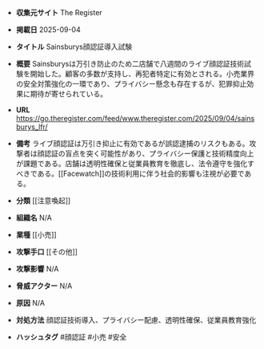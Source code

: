 - **収集元サイト**
The Register

- **掲載日**
2025-09-04

- **タイトル**
Sainsburys顔認証導入試験

- **概要**
Sainsburysは万引き防止のため二店舗で八週間のライブ顔認証技術試験を開始した。顧客の多数が支持し、再犯者特定に有効とされる。小売業界の安全対策強化の一環であり、プライバシー懸念も存在するが、犯罪抑止効果に期待が寄せられている。

- **URL**
https://go.theregister.com/feed/www.theregister.com/2025/09/04/sainsburys_lfr/

- **備考**
ライブ顔認証は万引き抑止に有効であるが誤認逮捕のリスクもある。攻撃者は顔認証の盲点を突く可能性があり、プライバシー保護と技術精度向上が課題である。店舗は透明性確保と従業員教育を徹底し、法令遵守を強化すべきである。[[Facewatch]]の技術利用に伴う社会的影響も注視が必要である。

- **分類**
[[注意喚起]]

- **組織名**
N/A

- **業種**
[[小売]]

- **攻撃手口**
[[その他]]

- **攻撃影響**
N/A

- **脅威アクター**
N/A

- **原因**
N/A

- **対処方法**
顔認証技術導入、プライバシー配慮、透明性確保、従業員教育強化

- **ハッシュタグ**
#顔認証 #小売 #安全
